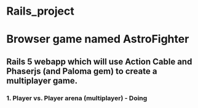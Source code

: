 # Rails_project

# Browser game named AstroFighter

## Rails 5 webapp which will use Action Cable and Phaserjs (and Paloma gem) to create a multiplayer game.

### 1. Player vs. Player arena (multiplayer) - Doing
